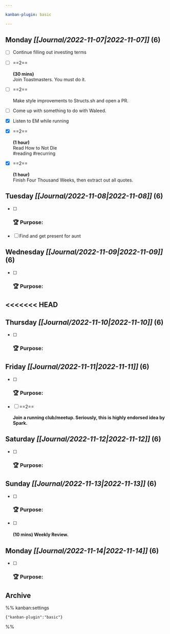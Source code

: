 ```yaml
---

kanban-plugin: basic

---
```


## **Monday** *[[Journal/2022-11-07|2022-11-07]]* (6)

- [ ] Continue filling out investing terms
- [ ] ==2==<br><br>**(30 mins)**<br>Join Toastmasters. You must do it.
- [ ] ==2==<br><br>Make style improvements to Structs.sh and open a PR.
- [ ] Come up with something to do with Waleed.
- [x] Listen to EM while running
- [x] ==2==<br><br>**(1 hour)**<br>Read How to Not Die<br>#reading #recurring
- [x] ==2==<br><br>**(1 hour)**<br>Finish Four Thousand Weeks, then extract out all quotes.


## **Tuesday** *[[Journal/2022-11-08|2022-11-08]]* (6)

- [ ] ### **🏆 Purpose**:
- [ ] Find and get present for aunt


## **Wednesday** *[[Journal/2022-11-09|2022-11-09]]* (6)

- [ ] ### **🏆 Purpose**:


## <<<<<<< HEAD



## **Thursday** *[[Journal/2022-11-10|2022-11-10]]* (6)

- [ ] ### **🏆 Purpose**:


## **Friday** *[[Journal/2022-11-11|2022-11-11]]* (6)

- [ ] ### **🏆 Purpose**:
- [ ] ==2==<br><br>**Join a running club/meetup. Seriously, this is highly endorsed idea by Spark.**


## **Saturday** *[[Journal/2022-11-12|2022-11-12]]* (6)

- [ ] ### **🏆 Purpose**:


## **Sunday** *[[Journal/2022-11-13|2022-11-13]]* (6)

- [ ] ### **🏆 Purpose**:
- [ ] #### **(10 mins)** Weekly Review.


## **Monday** *[[Journal/2022-11-14|2022-11-14]]* (6)

- [ ] ### **🏆 Purpose**:


## Archive





%% kanban:settings
```
{"kanban-plugin":"basic"}
```
%%